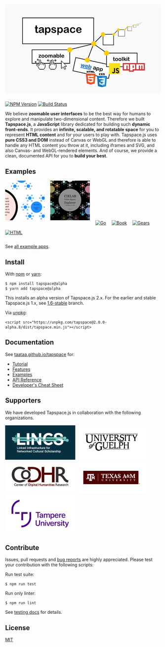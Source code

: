 # ![tapspace.js](docs/tapspace-banner-2022.png?raw=true)

[![NPM Version](https://img.shields.io/npm/v/tapspace/alpha?color=7FCD0F)](https://www.npmjs.com/package/tapspace)
[![Build Status](https://img.shields.io/travis/com/taataa/tapspace)](https://travis-ci.com/github/taataa/tapspace)

We believe **zoomable user interfaces** to be the best way for humans to explore and manipulate two-dimensional content. Therefore we built **Tapspace.js**, a **JavaScript** library dedicated for building such **dynamic front-ends**. It provides an **infinite, scalable, and rotatable space** for you to represent **HTML content** and for your users to play with. Tapspace.js uses **pure CSS3 and DOM** instead of Canvas or WebGL and therefore is able to handle any HTML content you throw at it, including iframes and SVG, and also Canvas- and WebGL-rendered elements. And of course, we provide a clean, documented API for you to **build your best**.

## Examples

<a href="docs/examples/treeloader/index.html"><img src="docs/examples/treeloader/preview.png" style="margin: 0 1em 1em 0;" title="Tree Loader"></a>
<a href="docs/examples/cielab/index.html"><img src="docs/examples/cielab/preview.png" style="margin: 0 1em 1em 0;" title="CIELAB Color Explorer"></a>
<a href="docs/examples/go/index.html"><img src="docs/examples/go/preview.jpg" style="margin: 0 1em 1em 0;" title="Go"></a>
<a href="docs/examples/book/index.html"><img src="docs/examples/book/preview.png" style="margin: 0 1em 1em 0;" title="Book"></a>
<a href="docs/examples/gears/index.html"><img src="docs/examples/gears/preview.jpg" style="margin: 0 1em 1em 0;" title="Gears"></a>
<a href="docs/examples/html/index.html"><img src="docs/examples/html/preview.jpg" style="margin: 0 1em 1em 0;" title="HTML"></a>

See [all example apps](https://taataa.github.io/tapspace/#examples).

## Install

With [npm](https://www.npmjs.com/package/tapspace) or [yarn](https://yarnpkg.com/en/package/tapspace):

    $ npm install tapspace@alpha
    $ yarn add tapspace@alpha

This installs an alpha version of Tapspace.js 2.x. For the earlier and stable Tapspace.js 1.x, see [1.6-stable](https://github.com/taataa/tapspace/tree/1.6-stable) branch.

Via [unpkg](https://www.unpkg.com/browse/tapspace@2.0.0-alpha.11/):

```
<script src="https://unpkg.com/tapspace@2.0.0-alpha.8/dist/tapspace.min.js"></script>
```


## Documentation

See [taataa.github.io/tapspace](http://taataa.github.io/tapspace) for:
- [Tutorial](http://taataa.github.io/tapspace/tutorial)
- [Features](http://taataa.github.io/tapspace#features)
- [Examples](http://taataa.github.io/tapspace#examples)
- [API Reference](https://taataa.github.io/tapspace/api/v2/)
- [Developer's Cheat Sheet](http://taataa.github.io/tapspace/dev)

## Supporters

We have developed Tapspace.js in collaboration with the following organizations.

<a href="https://lincsproject.ca/" target="_blank"><img src="docs/collaborators/lincs_logo.png" alt="Linked Infrastructure for Networked Cultural Scholarship" style="width: 45%;"></a>
<a href="https://www.uoguelph.ca/" target="_blank"><img src="docs/collaborators/university_of_guelph_logo.png" alt="University of Guelph" style="width: 45%;"></a>
<a href="https://codhr.dh.tamu.edu/" target="_blank"><img src="docs/collaborators/CoDHR_logo.png" alt="Center of Digital Humanities Research" style="width: 45%;"></a>
<a href="https://www.tamu.edu/" target="_blank"><img src="docs/collaborators/texas_am_university_logo.png" alt="Texas A+M University" style="width: 45%;"></a>
<a href="https://www.tuni.fi/en" target="_blank"><img src="docs/collaborators/tampere_university_logo.png" alt="Tampere University" style="width: 45%;"></a>

## Contribute

Issues, pull requests and [bug reports](https://github.com/taataa/tapspace/issues) are highly appreciated. Please test your contribution with the following scripts:

Run test suite:

    $ npm run test

Run only linter:

    $ npm run lint

See [testing docs](https://taataa.github.io/tapspace/dev/#testing) for details.

## License

[MIT](LICENSE)
